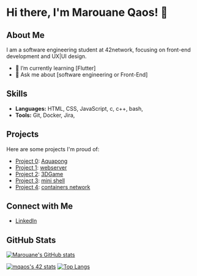 # Hi there, I'm Marouane Qaos! 👋

## About Me

I am a software engineering student at 42network, focusing on front-end development and UX|UI design.

- 🌱 I’m currently learning [Flutter]
- 💬 Ask me about [software engineering or Front-End]

## Skills

- **Languages:** HTML, CSS, JavaScript, c, c++, bash,
- **Tools:** Git, Docker, Jira, 

## Projects

Here are some projects I'm proud of:

- [Project 0](link-to-project-1): [Aquapong](https://github.com/linasbk/AquaPong-Website)
- [Project 1](link-to-project-1): [webserver](https://github.com/MarOne16/webServer)
- [Project 2](link-to-project-2): [3DGame](https://github.com/Mohamed-Bousoufi/CUB3D)
- [Project 3](link-to-project-3): [mini shell](https://github.com/MarOne16/minishell)
- [Project 4](link-to-project-4): [containers network](https://github.com/MarOne16/7elma)

## Connect with Me

- [LinkedIn](https://www.linkedin.com/in/marouane-qaos-443a2121a/)

## GitHub Stats

[![Marouane's GitHub stats](https://github-readme-stats.vercel.app/api?username=marone16&show_icons=true&theme=radical)](https://github.com/marone16)



[![mqaos's 42 stats](https://badge.mediaplus.ma/binary/mqaos)](https://github.com/oakoudad/badge42) [![Top Langs](https://github-readme-stats.vercel.app/api/top-langs/?username=MarOne16)]()
